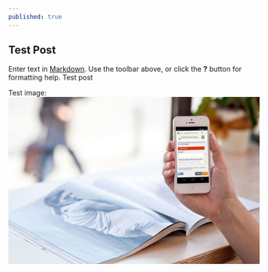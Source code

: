 ```yaml
---
published: true
---
```


## Test Post

Enter text in [Markdown](http://daringfireball.net/projects/markdown/). Use the toolbar above, or click the **?** button for formatting help.
Test post

Test image:
![2014-09-mobile-2.jpg](/images/posts/2014-09-mobile-2.jpg)